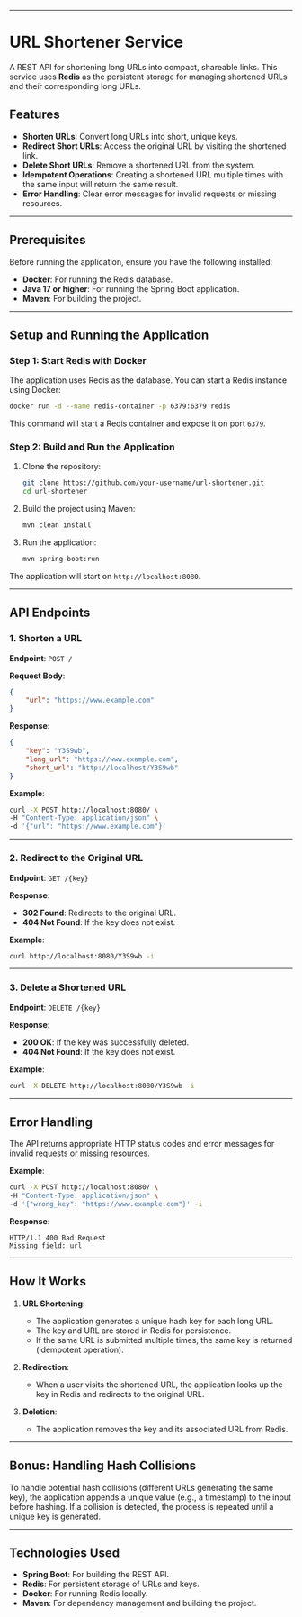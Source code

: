 
---

# URL Shortener Service

A REST API for shortening long URLs into compact, shareable links. This service uses **Redis** as the persistent storage for managing shortened URLs and their corresponding long URLs.

## Features

- **Shorten URLs**: Convert long URLs into short, unique keys.
- **Redirect Short URLs**: Access the original URL by visiting the shortened link.
- **Delete Short URLs**: Remove a shortened URL from the system.
- **Idempotent Operations**: Creating a shortened URL multiple times with the same input will return the same result.
- **Error Handling**: Clear error messages for invalid requests or missing resources.

---

## Prerequisites

Before running the application, ensure you have the following installed:

- **Docker**: For running the Redis database.
- **Java 17 or higher**: For running the Spring Boot application.
- **Maven**: For building the project.

---

## Setup and Running the Application

### Step 1: Start Redis with Docker

The application uses Redis as the database. You can start a Redis instance using Docker:

```bash
docker run -d --name redis-container -p 6379:6379 redis
```

This command will start a Redis container and expose it on port `6379`.

### Step 2: Build and Run the Application

1. Clone the repository:

   ```bash
   git clone https://github.com/your-username/url-shortener.git
   cd url-shortener
   ```

2. Build the project using Maven:

   ```bash
   mvn clean install
   ```

3. Run the application:

   ```bash
   mvn spring-boot:run
   ```

The application will start on `http://localhost:8080`.

---

## API Endpoints

### 1. Shorten a URL

**Endpoint**: `POST /`

**Request Body**:
```json
{
    "url": "https://www.example.com"
}
```

**Response**:
```json
{
    "key": "Y3S9wb",
    "long_url": "https://www.example.com",
    "short_url": "http://localhost/Y3S9wb"
}
```

**Example**:
```bash
curl -X POST http://localhost:8080/ \
-H "Content-Type: application/json" \
-d '{"url": "https://www.example.com"}'
```

---

### 2. Redirect to the Original URL

**Endpoint**: `GET /{key}`

**Response**:
- **302 Found**: Redirects to the original URL.
- **404 Not Found**: If the key does not exist.

**Example**:
```bash
curl http://localhost:8080/Y3S9wb -i
```

---

### 3. Delete a Shortened URL

**Endpoint**: `DELETE /{key}`

**Response**:
- **200 OK**: If the key was successfully deleted.
- **404 Not Found**: If the key does not exist.

**Example**:
```bash
curl -X DELETE http://localhost:8080/Y3S9wb -i
```

---

## Error Handling

The API returns appropriate HTTP status codes and error messages for invalid requests or missing resources.

**Example**:
```bash
curl -X POST http://localhost:8080/ \
-H "Content-Type: application/json" \
-d '{"wrong_key": "https://www.example.com"}' -i
```

**Response**:
```
HTTP/1.1 400 Bad Request
Missing field: url
```

---

## How It Works

1. **URL Shortening**:
   - The application generates a unique hash key for each long URL.
   - The key and URL are stored in Redis for persistence.
   - If the same URL is submitted multiple times, the same key is returned (idempotent operation).

2. **Redirection**:
   - When a user visits the shortened URL, the application looks up the key in Redis and redirects to the original URL.

3. **Deletion**:
   - The application removes the key and its associated URL from Redis.

---

## Bonus: Handling Hash Collisions

To handle potential hash collisions (different URLs generating the same key), the application appends a unique value (e.g., a timestamp) to the input before hashing. If a collision is detected, the process is repeated until a unique key is generated.

---

## Technologies Used

- **Spring Boot**: For building the REST API.
- **Redis**: For persistent storage of URLs and keys.
- **Docker**: For running Redis locally.
- **Maven**: For dependency management and building the project.

